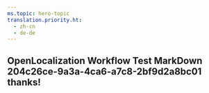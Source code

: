 ```yaml
---
ms.topic: hero-topic
translation.priority.ht: 
  - zh-cn
  - de-de
---
```

## OpenLocalization Workflow Test MarkDown 204c26ce-9a3a-4ca6-a7c8-2bf9d2a8bc01 thanks!
